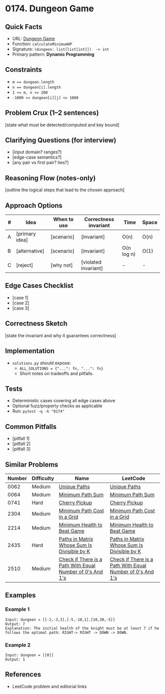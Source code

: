 # 0174. Dungeon Game

## Quick Facts

- URL: [Dungeon Game](https://leetcode.com/problems/dungeon-game/)
- Function: `calculateMinimumHP`
- Signature: `(dungeon: list[list[int]])  -> int`
- Primary pattern: **Dynamic Programming**

## Constraints

- `m == dungeon.length`
- `n == dungeon[i].length`
- `1 <= m, n <= 200`
- `-1000 <= dungeon[i][j] <= 1000`

## Problem Crux (1–2 sentences)

[state what must be detected/computed and key bound]

## Clarifying Questions (for interview)

- [input domain? ranges?]
- [edge-case semantics?]
- [any pair vs first pair? ties?]

## Reasoning Flow (notes-only)

[outline the logical steps that lead to the chosen approach]

## Approach Options

| # | Idea | When to use | Correctness invariant | Time | Space |
|---|------|-------------|-----------------------|------|-------|
| A | [primary idea] | [scenario] | [invariant] | O(n) | O(n) |
| B | [alternative] | [scenario] | [invariant] | O(n log n) | O(1) |
| C | [reject] | [why not] | [violated invariant] | - | - |

## Edge Cases Checklist

- [case 1]
- [case 2]
- [case 3]

## Correctness Sketch

[state the invariant and why it guarantees correctness]

## Implementation

- `solutions.py` should expose:
  - `ALL_SOLUTIONS = {"...": fn, "...": fn}`
  - Short notes on tradeoffs and pitfalls.

## Tests

- Deterministic cases covering all edge cases above
- Optional fuzz/property checks as applicable
- Run: `pytest -q -k "0174"`

## Common Pitfalls

- [pitfall 1]
- [pitfall 2]
- [pitfall 3]

## Similar Problems

| Number | Difficulty | Name | LeetCode |
|---|---|---|---|
| 0062 | Medium | [Unique Paths](../0062-unique-paths/readme.md) | [Unique Paths](https://leetcode.com/problems/unique-paths/) |
| 0064 | Medium | [Minimum Path Sum](../0064-minimum-path-sum/readme.md) | [Minimum Path Sum](https://leetcode.com/problems/minimum-path-sum/) |
| 0741 | Hard | [Cherry Pickup](../0741-cherry-pickup/readme.md) | [Cherry Pickup](https://leetcode.com/problems/cherry-pickup/) |
| 2304 | Medium | [Minimum Path Cost in a Grid](../2304-minimum-path-cost-in-a-grid/readme.md) | [Minimum Path Cost in a Grid](https://leetcode.com/problems/minimum-path-cost-in-a-grid/) |
| 2214 | Medium | [Minimum Health to Beat Game](../2214-minimum-health-to-beat-game/readme.md) | [Minimum Health to Beat Game](https://leetcode.com/problems/minimum-health-to-beat-game/) |
| 2435 | Hard | [Paths in Matrix Whose Sum Is Divisible by K](../2435-paths-in-matrix-whose-sum-is-divisible-by-k/readme.md) | [Paths in Matrix Whose Sum Is Divisible by K](https://leetcode.com/problems/paths-in-matrix-whose-sum-is-divisible-by-k/) |
| 2510 | Medium | [Check if There is a Path With Equal Number of 0's And 1's](../2510-check-if-there-is-a-path-with-equal-number-of-0s-and-1s/readme.md) | [Check if There is a Path With Equal Number of 0's And 1's](https://leetcode.com/problems/check-if-there-is-a-path-with-equal-number-of-0s-and-1s/) |

## Examples

### Example 1

```text
Input: dungeon = [[-2,-3,3],[-5,-10,1],[10,30,-5]]
Output: 7
Explanation: The initial health of the knight must be at least 7 if he follows the optimal path: RIGHT-> RIGHT -> DOWN -> DOWN.
```

### Example 2

```text
Input: dungeon = [[0]]
Output: 1
```

## References

- LeetCode problem and editorial links
